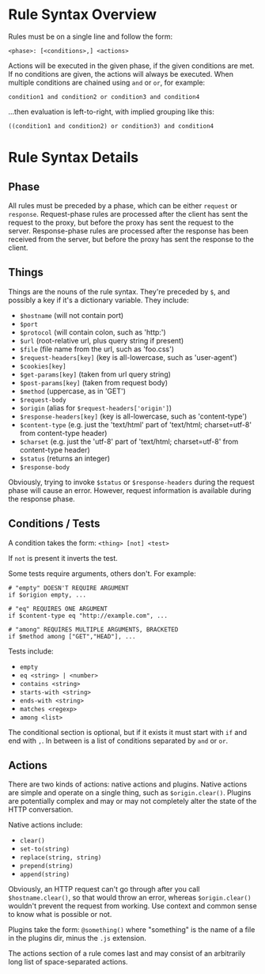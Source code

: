 Rule Syntax Overview
====================

Rules must be on a single line and follow the form:

    <phase>: [<conditions>,] <actions>

Actions will be executed in the given phase, if the given conditions are met. If no conditions are given, the actions will always be executed. When multiple conditions are chained using `and` or `or`, for example:

    condition1 and condition2 or condition3 and condition4

...then evaluation is left-to-right, with implied grouping like this:

    ((condition1 and condition2) or condition3) and condition4

Rule Syntax Details
===================

Phase
-----

All rules must be preceded by a phase, which can be either `request` or `response`. Request-phase rules are processed after the client has sent the request to the proxy, but before the proxy has sent the request to the server. Response-phase rules are processed after the response has been received from the server, but before the proxy has sent the response to the client.

Things
------

Things are the nouns of the rule syntax. They're preceded by `$`, and possibly a key if it's a dictionary variable. They include:

* `$hostname` (will not contain port)
* `$port`
* `$protocol` (will contain colon, such as 'http:')
* `$url` (root-relative url, plus query string if present)
* `$file` (file name from the url, such as 'foo.css')
* `$request-headers[key]` (key is all-lowercase, such as 'user-agent')
* `$cookies[key]`
* `$get-params[key]` (taken from url query string)
* `$post-params[key]` (taken from request body)
* `$method` (uppercase, as in 'GET')
* `$request-body`
* `$origin` (alias for `$request-headers['origin']`)
* `$response-headers[key]` (key is all-lowercase, such as 'content-type')
* `$content-type` (e.g. just the 'text/html' part of 'text/html; charset=utf-8' from content-type header)
* `$charset` (e.g. just the 'utf-8' part of 'text/html; charset=utf-8' from content-type header)
* `$status` (returns an integer)
* `$response-body`

Obviously, trying to invoke `$status` or `$response-headers` during the request phase will cause an error. However, request information is available during the response phase.

Conditions / Tests
----------

A condition takes the form: `<thing> [not] <test>`

If `not` is present it inverts the test.

Some tests require arguments, others don't. For example:

    # "empty" DOESN'T REQUIRE ARGUMENT
    if $origion empty, ...

    # "eq" REQUIRES ONE ARGUMENT
    if $content-type eq "http://example.com", ...

    # "among" REQUIRES MULTIPLE ARGUMENTS, BRACKETED
    if $method among ["GET","HEAD"], ...

Tests include:

* `empty`
* `eq <string> | <number>`
* `contains <string>`
* `starts-with <string>`
* `ends-with <string>`
* `matches <regexp>`
* `among <list>`

The conditional section is optional, but if it exists it must start with `if` and end with `,`. In between is a list of conditions separated by `and` or `or`.

Actions
-------

There are two kinds of actions: native actions and plugins. Native actions are simple and operate on a single thing, such as `$origin.clear()`. Plugins are potentially complex and may or may not completely alter the state of the HTTP conversation.

Native actions include:

* `clear()`
* `set-to(string)`
* `replace(string, string)`
* `prepend(string)`
* `append(string)`

Obviously, an HTTP request can't go through after you call `$hostname.clear()`, so that would throw an error, whereas `$origin.clear()` wouldn't prevent the request from working. Use context and common sense to know what is possible or not.

Plugins take the form: `@something()` where "something" is the name of a file in the plugins dir, minus the `.js` extension.

The actions section of a rule comes last and may consist of an arbitrarily long list of space-separated actions.
